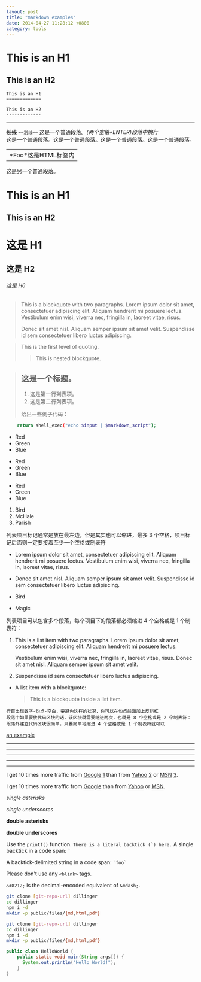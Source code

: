 ```yaml
---
layout: post
title: "markdown examples"
date: 2014-04-27 11:28:12 +0800
category: tools
---
```

This is an H1
=============

This is an H2
-------------
```
This is an H1
=============

This is an H2
-------------
```
___________________________
~~划线~~ `~~划线~~`
这是一个普通段落。*(两个空格+ENTER)段落中换行*    
这是一个普通段落。这是一个普通段落。这是一个普通段落。这是一个普通段落。

<table>
    <tr>
        <td>*Foo*这是HTML标签内</td>
    </tr>
</table>
这是另一个普通段落。


This is an H1
=============

This is an H2
-------------

# 这是 H1

## 这是 H2

<!--more-->

###### 这是 H6
> This is a blockquote with two paragraphs. Lorem ipsum dolor sit amet,
> consectetuer adipiscing elit. Aliquam hendrerit mi posuere lectus.
> Vestibulum enim wisi, viverra nec, fringilla in, laoreet vitae, risus.
>
> Donec sit amet nisl. Aliquam semper ipsum sit amet velit. Suspendisse
> id sem consectetuer libero luctus adipiscing.

> This is the first level of quoting.
>
> > This is nested blockquote.
>


> ## 这是一个标题。
>
> 1.   这是第一行列表项。
> 2.   这是第二行列表项。
>
> 给出一些例子代码：
>
```sh
    return shell_exec("echo $input | $markdown_script");
```
* Red
*   Green
*   Blue

+   Red
+   Green
+   Blue

-   Red
-   Green
-   Blue

1. Bird
2. McHale
3. Parish

列表项目标记通常是放在最左边，但是其实也可以缩进，最多 3 个空格，项目标记后面则一定要接着至少一个空格或制表符

*   Lorem ipsum dolor sit amet, consectetuer adipiscing elit.
Aliquam hendrerit mi posuere lectus. Vestibulum enim wisi,
viverra nec, fringilla in, laoreet vitae, risus.
*   Donec sit amet nisl. Aliquam semper ipsum sit amet velit.
Suspendisse id sem consectetuer libero luctus adipiscing.

*   Bird

*   Magic


列表项目可以包含多个段落，每个项目下的段落都必须缩进 4 个空格或是 1 个制表符：


1.  This is a list item with two paragraphs. Lorem ipsum dolor
    sit amet, consectetuer adipiscing elit. Aliquam hendrerit
    mi posuere lectus.

	Vestibulum enim wisi, viverra nec, fringilla in, laoreet
vitae, risus. Donec sit amet nisl. Aliquam semper ipsum
sit amet velit.

2.  Suspendisse id sem consectetuer libero luctus adipiscing.

*   A list item with a blockquote:

	> This is a blockquote
	> inside a list item.

<p/>

	行首出现数字-句点-空白，要避免这样的状况，你可以在句点前面加上反斜杠  
	段落中如果要放代码区块的话，该区块就需要缩进两次，也就是 8 个空格或是 2 个制表符：  
	段落外建立代码区块很简单，只要简单地缩进 4 个空格或是 1 个制表符就可以  
[an example](http://example.com/ "Title")  

* * *

***

*****

- - -

---------------------------------------
I get 10 times more traffic from [Google] [1] than from
[Yahoo] [2] or [MSN] [3].

  [1]: http://google.com/        "Google"
  [2]: http://search.yahoo.com/  "Yahoo Search"
[3]: http://search.msn.com/    "MSN Search"

I get 10 times more traffic from [Google][] than from
[Yahoo][] or [MSN][].

  [google]: http://google.com/        "Google"
  [yahoo]:  http://search.yahoo.com/  "Yahoo Search"
  [msn]:    http://search.msn.com/    "MSN Search"

*single asterisks*

_single underscores_

**double asterisks**

__double underscores__


Use the `printf()` function.
``There is a literal backtick (`) here.``
A single backtick in a code span: `` ` ``

A backtick-delimited string in a code span: `` `foo` ``

Please don't use any `<blink>` tags.

`&#8212;` is the decimal-encoded equivalent of `&mdash;`.

```sh
git clone [git-repo-url] dillinger
cd dillinger
npm i -d
mkdir -p public/files/{md,html,pdf}
```
```sh
git clone [git-repo-url] dillinger
cd dillinger
npm i -d
mkdir -p public/files/{md,html,pdf}
```

```java
public class HelloWorld {
    public static void main(String args[]) {
      System.out.println("Hello World!");
    }
}
```
